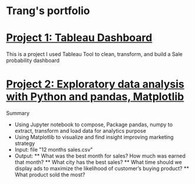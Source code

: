 # Trang's portfolio

# [Project 1: Tableau Dashboard](https://public.tableau.com/app/profile/trang9503)
This is a project I used Tableau Tool to clean, transform, and build a Sale probability dashboard


# [Project 2: Exploratory data analysis with Python and pandas, Matplotlib](https://github.com/Trangnguyen0824/ETL-Data-by-Python-Pandas)                     
Summary
* Using Jupyter notebook to compose, Package pandas, numpy to extract, transform and load data for analytics purpose
* Using Matplotlib to visualize and find insight improving marketing strategy  
* Input: file "12 months sales.csv"
* Output:
** What was the best month for sales? How much was earned that month?
** What city has the best sales?
** What time should we display ads to maximize the likelihood of customer’s buying product?
** What product sold the most? 
